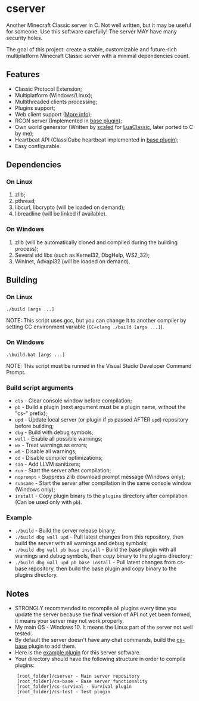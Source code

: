 # cserver
Another Minecraft Classic server in C. Not well written, but it may be useful for someone. Use this software carefully! The server MAY have many security holes.

The goal of this project: create a stable, customizable and future-rich multiplatform Minecraft Classic server with a minimal dependencies count.

## Features
* Classic Protocol Extension;
* Multiplatform (Windows/Linux);
* Multithreaded clients processing;
* Plugins support;
* Web client support ([More info](https://www.classicube.net/api/docs/server));
* RCON server (Implemented in [base plugin](https://github.com/igor725/cs-base));
* Own world generator (Written by [scaled](https://github.com/scaledteam) for [LuaClassic](https://github.com/igor725/LuaClassic), later ported to C by me);
* Heartbeat API (ClassiCube heartbeat implemented in [base plugin](https://github.com/igor725/cs-base));
* Easy configurable.

## Dependencies

### On Linux
1. zlib;
2. pthread;
3. libcurl, libcrypto (will be loaded on demand);
4. libreadline (will be linked if available).

### On Windows
1. zlib (will be automatically cloned and compiled during the building process);
2. Several std libs (such as Kernel32, DbgHelp, WS2_32);
3. WinInet, Advapi32 (will be loaded on demand).

## Building

### On Linux
``./build [args ...]``

NOTE: This script uses gcc, but you can change it to another compiler by setting CC environment variable (``CC=clang ./build [args ...]``).

### On Windows
``.\build.bat [args ...]``

NOTE: This script must be runned in the Visual Studio Developer Command Prompt.

### Build script arguments
* ``cls`` - Clear console window before compilation;
* ``pb`` - Build a plugin (next argument must be a plugin name, without the "cs-" prefix);
* ``upd`` - Update local server (or plugin if ``pb`` passed AFTER ``upd``) repository before building;
* ``dbg`` - Build with debug symbols;
* ``wall`` - Enable all possible warnings;
* ``wx`` - Treat warnings as errors;
* ``w0`` - Disable all warnings;
* ``od`` - Disable compiler optimizations;
* ``san`` - Add LLVM sanitizers;
* ``run`` - Start the server after compilation;
* ``noprompt`` - Suppress zlib download prompt message (Windows only);
* ``runsame`` - Start the server after compilation in the same console window (Windows only);
* ``install`` - Copy plugin binary to the ``plugins`` directory after compilation (Can be used only with ``pb``).

### Example
* ``./build`` - Build the server release binary;
* ``./build dbg wall upd`` - Pull latest changes from this repository, then build the server with all warnings and debug symbols;
* ``./build dbg wall pb base install`` - Build the base plugin with all warnings and debug symbols, then copy binary to the plugins directory;
* ``./build dbg wall upd pb base install`` - Pull latest changes from cs-base repository, then build the base plugin and copy binary to the plugins directory.

## Notes
* STRONGLY recommended to recompile all plugins every time you update the server because the final version of API not yet been formed, it means your server may not work properly.
* My main OS - Windows 10. It means the Linux part of the server not well tested.
* By default the server doesn't have any chat commands, build the [cs-base](https://github.com/igor725/cs-base) plugin to add them.
* Here is the [example plugin](https://github.com/igor725/cs-test) for this server software.
* Your directory should have the following structure in order to compile plugins:
```
	[root_folder]/cserver - Main server repository
	[root_folder]/cs-base - Base server functionality
	[root_folder]/cs-survival - Survival plugin
	[root_folder]/cs-test - Test plugin
```
